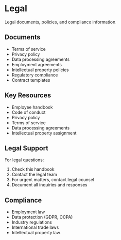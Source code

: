# Legal

Legal documents, policies, and compliance information.

## Documents

- Terms of service
- Privacy policy
- Data processing agreements
- Employment agreements
- Intellectual property policies
- Regulatory compliance
- Contract templates

## Key Resources

- Employee handbook
- Code of conduct
- Privacy policy
- Terms of service
- Data processing agreements
- Intellectual property assignment

## Legal Support

For legal questions:

1. Check this handbook
2. Contact the legal team
3. For urgent matters, contact legal counsel
4. Document all inquiries and responses

## Compliance

- Employment law
- Data protection (GDPR, CCPA)
- Industry regulations
- International trade laws
- Intellectual property law
